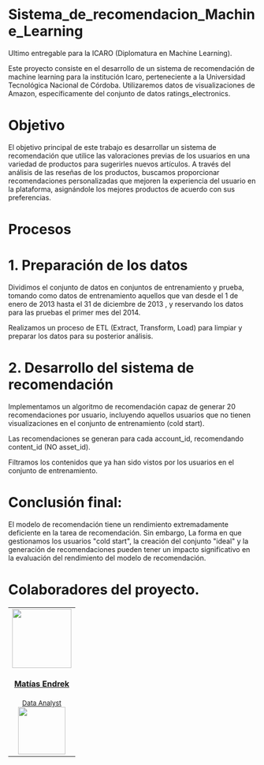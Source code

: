 # Sistema_de_recomendacion_Machine_Learning

Ultimo entregable para la ICARO (Diplomatura en Machine Learning).


Este proyecto consiste en el desarrollo de un sistema de recomendación de machine learning para la institución Icaro, perteneciente a la Universidad Tecnológica Nacional de Córdoba. Utilizaremos datos de visualizaciones de Amazon, específicamente del conjunto de datos ratings_electronics. 

# Objetivo 

El objetivo principal de este trabajo es desarrollar un sistema de recomendación que utilice las valoraciones previas de los usuarios en una variedad de productos para sugerirles nuevos artículos. A través del análisis de las reseñas de los productos, buscamos proporcionar recomendaciones personalizadas que mejoren la experiencia del usuario en la plataforma, asignándole los mejores productos de acuerdo con sus preferencias. 

# Procesos 

# 1. Preparación de los datos 

Dividimos el conjunto de datos en conjuntos de entrenamiento y prueba, tomando como datos de entrenamiento aquellos que van desde el 1 de enero de 2013 hasta el 31 de diciembre de 2013 , y reservando los datos para las pruebas el primer mes del 2014.


Realizamos un proceso de ETL (Extract, Transform, Load) para limpiar y preparar los datos para su posterior análisis. 

# 2. Desarrollo del sistema de recomendación 

Implementamos un algoritmo de recomendación capaz de generar 20 recomendaciones por usuario, incluyendo aquellos usuarios que no tienen visualizaciones en el conjunto de entrenamiento (cold start). 

Las recomendaciones se generan para cada account_id, recomendando content_id (NO asset_id). 

Filtramos los contenidos que ya han sido vistos por los usuarios en el conjunto de entrenamiento. 


# Conclusión final: 

El modelo de recomendación tiene un rendimiento extremadamente deficiente en la tarea de recomendación. Sin embargo, La forma en que gestionamos los usuarios "cold start", la creación del conjunto "ideal" y la generación de recomendaciones pueden tener un impacto significativo en la evaluación del rendimiento del modelo de recomendación.


# Colaboradores del proyecto.

<table>
  <tr>
    <td align='center'>
      <div>
        <a href="https://github.com/EndrekMatias" target="_blank" rel="author">
          <img width="120" src="https://avatars.githubusercontent.com/u/108310078?v=4"/>
        </a>
        <div>
          <a href="https://github.com/EndrekMatias" target="_blank" rel="author">
            <h4>Matías Endrek</h4>
            <small>Data Analyst</small>
          </a>
        </div>
        <div>
          <a href="https://github.com/EndrekMatias" target="_blank">
            <img style='width:6rem' src="https://github.com/Briantahiel/Fintech/assets/72633519/fdbb64fe-676d-4c83-965f-11835c532333"/>
          </a>
        </div>
      </div>
    </td>
  </tr>
</table>






